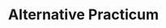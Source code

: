 ---
title: "Alternative Practicum"
collection: experiences
email: rsaintmartin@delmanor.com
file_name: 'saintmartin.pdf'
description: 'I was a research assistant intern at the [RVL Lab](https://rvl.cs.toronto.edu/#/) supervised by [Florian Shkurti](http://www.cs.toronto.edu/~florian/). We worked on stochastic planning for autonomous surface vessel (ASV) navigation using satelite images. I helped design a software stack that supported communication between ROS, the web front-end visualization, and the Gazebo simulation or real-world.'
start: 2023-03-01
end: 2023-03-31
---
